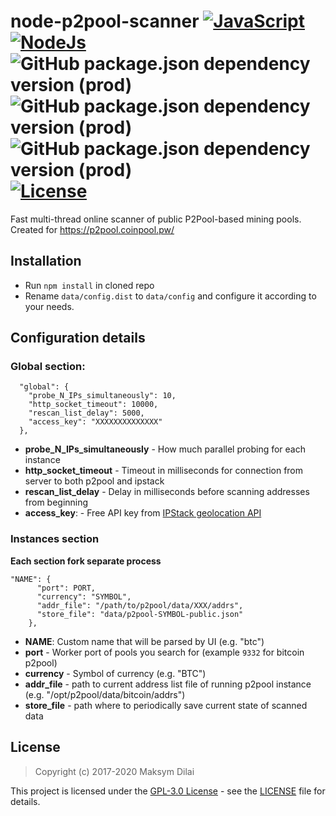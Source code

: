 # node-p2pool-scanner [![JavaScript](https://img.shields.io/badge/language-JavaScript-yellow?labelColor=323330)](https://en.wikipedia.org/wiki/JavaScript) [![NodeJs](https://img.shields.io/badge/runtime-Node.js-brightgreen)](https://en.wikipedia.org/wiki/Node.js) ![GitHub package.json dependency version (prod)](https://img.shields.io/github/package-json/dependency-version/mdilai/node-p2pool-scanner/bluebird) ![GitHub package.json dependency version (prod)](https://img.shields.io/github/package-json/dependency-version/mdilai/node-p2pool-scanner/lodash) ![GitHub package.json dependency version (prod)](https://img.shields.io/github/package-json/dependency-version/mdilai/node-p2pool-scanner/express) [![License](https://img.shields.io/github/license/mdilai/node-p2pool-scanner.svg)](LICENSE)

Fast multi-thread online scanner of public P2Pool-based mining pools. Created for https://p2pool.coinpool.pw/

## Installation
* Run
`npm install` in cloned repo
* Rename `data/config.dist` to `data/config` and configure it according to your needs.

## Configuration details

### Global section:
```
  "global": {
    "probe_N_IPs_simultaneously": 10,
    "http_socket_timeout": 10000,
    "rescan_list_delay": 5000,
    "access_key": "XXXXXXXXXXXXXX"
  },
```

* **probe_N_IPs_simultaneously** - How much parallel probing for each instance
* **http_socket_timeout** - Timeout in milliseconds for connection from server to both p2pool and ipstack
* **rescan_list_delay** - Delay in milliseconds before scanning addresses from beginning
* **access_key**: - Free API key from [IPStack geolocation API](https://ipstack.com/)

### Instances section
**Each section fork separate process**
``` 
"NAME": {
      "port": PORT,
      "currency": "SYMBOL",
      "addr_file": "/path/to/p2pool/data/XXX/addrs",
      "store_file": "data/p2pool-SYMBOL-public.json"
    },
```
* **NAME**: Custom name that will be parsed by UI (e.g. "btc")
* **port** - Worker port of pools you search for (example `9332` for bitcoin p2pool)
* **currency** - Symbol of currency (e.g. "BTC")
* **addr_file** - path to current address list file of running p2pool instance (e.g. "/opt/p2pool/data/bitcoin/addrs")
* **store_file** - path where to periodically save current state of scanned data

## License

> Copyright (c) 2017-2020 Maksym Dilai

This project is licensed under the [GPL-3.0 License](https://opensource.org/licenses/GPL-3.0) - see the [LICENSE](LICENSE) file for details.
